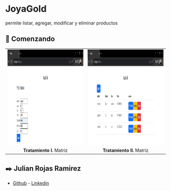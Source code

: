 # JoyaGold

permite listar, agregar, modificar y eliminar productos





## 🔬 Comenzando 



<table style="text-align:center;">
  <tr>
      <td><center> <img width="350" height="300" src="https://github.com/julian936/JoyaGold/blob/main/evidencias/1.PNG"></center></td>
      <td> <img width="350" height="300" src="https://github.com/julian936/JoyaGold/blob/main/evidencias/2.PNG"></td>
   </tr> 
   <tr>
      <td><b>Tratamiento I.</b> Matriz </td>
      <td><b>Tratamiento II.</b> Matriz</td>
  </tr>
</table>

 

## ✒️ Julian Rojas Ramirez 

- [Github](https://github.com/julian936) - [Linkedin](https://www.linkedin.com/in/julian-rojas-ramirez-040a2552/)
